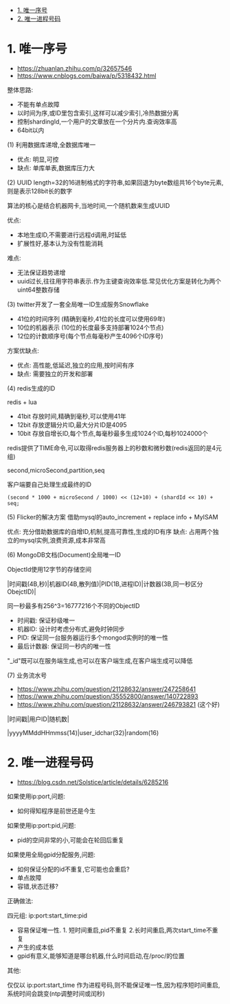 

<!-- TOC -->

- [1. 唯一序号](#1-唯一序号)
- [2. 唯一进程号码](#2-唯一进程号码)

<!-- /TOC -->



<a id="markdown-1-唯一序号" name="1-唯一序号"></a>
# 1. 唯一序号

* https://zhuanlan.zhihu.com/p/32657546 
* https://www.cnblogs.com/baiwa/p/5318432.html


整体思路:
* 不能有单点故障
* 以时间为序,或ID里包含索引,这样可以减少索引,冷热数据分离
* 控制shardingId,一个用户的文章放在一个分片内.查询效率高
* 64bit以内

(1) 利用数据库递增,全数据库唯一
* 优点: 明显,可控
* 缺点: 单库单表,数据库压力大

(2) UUID length=32的16进制格式的字符串,如果回退为byte数组共16个byte元素,则是表示128bit长的数字

算法的核心是结合机器网卡,当地时间,一个随机数来生成UUID

优点:
* 本地生成ID,不需要进行远程d调用,时延低
* 扩展性好,基本认为没有性能消耗

难点:
* 无法保证趋势递增
* uuid过长,往往用字符串表示.作为主键查询效率低.常见优化方案是转化为两个uint64整数存储


(3) twitter开发了一套全局唯一ID生成服务Snowflake
* 41位的时间序列 (精确到毫秒,41位的长度可以使用69年)
* 10位的机器表示 (10位的长度最多支持部署1024个节点)
* 12位的计数顺序号(每个节点每毫秒产生4096个ID序号)

方案优缺点:
* 优点: 高性能,低延迟,独立的应用,按时间有序
* 缺点: 需要独立的开发和部署

(4) redis生成的ID

redis + lua

* 41bit 存放时间,精确到毫秒,可以使用41年
* 12bit 存放逻辑分片ID,最大分片ID是4095
* 10bit 存放自增长ID,每个节点,每毫秒最多生成1024个ID,每秒1024000个

redis提供了TIME命令,可以取得redis服务器上的秒数和微秒数(redis返回的是4元组)

second,microSecond,partition,seq  

客户端要自己处理生成最终的ID
```
(second * 1000 + microSecond / 1000) << (12+10) + (shardId << 10) + seq;
```

(5) Flicker的解决方案
借助mysql的auto_increment + replace info + MyISAM

优点: 充分借助数据库的自增ID,机制,提高可靠性,生成的ID有序
缺点: 占用两个独立的mysql实例,浪费资源,成本非常高


(6) MongoDB文档(Document)全局唯一ID

ObjectId使用12字节的存储空间

|时间戳(4B,秒)|机器ID(4B,散列值)|PID(1B,进程ID)|计数器(3B,同一秒区分ObejctID)|

同一秒最多有256^3=16777216个不同的ObjectID

* 时间戳: 保证秒级唯一
* 机器ID: 设计时考虑分布式,避免时钟同步
* PID: 保证同一台服务器运行多个mongod实例时的唯一性
* 最后计数器: 保证同一秒内的唯一性

"_id"既可以在服务端生成,也可以在客户端生成,在客户端生成可以降低


(7) 业务流水号

* https://www.zhihu.com/question/21128632/answer/247258641
* https://www.zhihu.com/question/35552800/answer/140722893
* https://www.zhihu.com/question/21128632/answer/246793821 (这个好) 

|时间戳|用户ID|随机数|

|yyyyMMddHHmmss(14)|user_idchar(32)|random(16)

<a id="markdown-2-唯一进程号码" name="2-唯一进程号码"></a>
# 2. 唯一进程号码

* https://blog.csdn.net/Solstice/article/details/6285216


如果使用ip:port,问题:
* 如何得知程序是前世还是今生

如果使用ip:port:pid,问题:
* pid的空间非常的小,可能会在轮回后重复

如果使用全局gpid分配服务,问题:
* 如何保证分配的id不重复,它可能也会重启?
* 单点故障
* 容错,状态迁移?

正确做法:

四元组: ip:port:start_time:pid
* 容易保证唯一性. 1. 短时间重启,pid不重复 2.长时间重启,两次start_time不重复
* 产生的成本低
* gpid有意义,能够知道是哪台机器,什么时间启动,在/proc/的位置

其他:

仅仅以 ip:port:start_time 作为进程号码,则不能保证唯一性,因为程序短时间重启,系统时间会跳变(ntp调整时间或闰秒)
